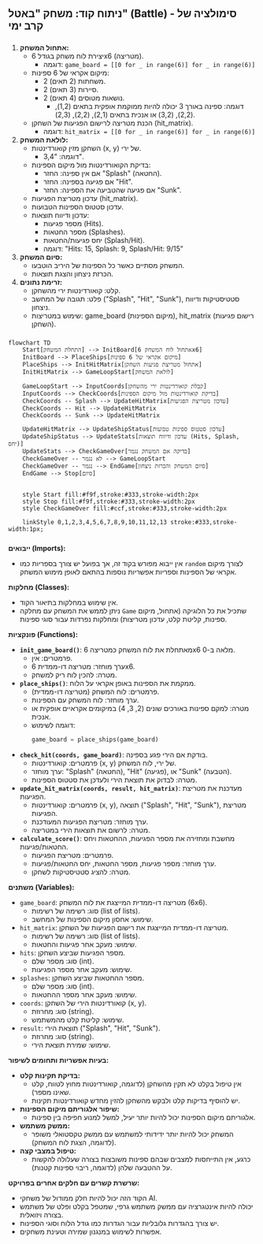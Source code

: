 ## ניתוח קוד: משחק "באטל" (Battle) - סימולציה של קרב ימי

### <algorithm>
1. **אתחול המשחק:**
   - יצירת לוח משחק בגודל 6x6 (מטריצה).
     - דוגמה: `game_board = [[0 for _ in range(6)] for _ in range(6)]`
   - מיקום אקראי של 6 ספינות:
     - 2 משחתות (2 תאים).
     - 2 סיירות (3 תאים).
     - 2 נושאות מטוסים (4 תאים).
       - דוגמה: ספינה באורך 3 יכולה להיות ממוקמת אופקית בתאים (1,2), (2,2), (3,2) או אנכית בתאים (2,1), (2,2), (2,3).
   - הכנת מטריצה לרישום הפגיעות של השחקן (hit_matrix).
     - דוגמה: `hit_matrix = [[0 for _ in range(6)] for _ in range(6)]`
2. **לולאת המשחק:**
   - השחקן מזין קואורדינטות (x, y) של ירי.
     - דוגמה: "3,4".
   - בדיקת הקואורדינטות מול מיקום הספינות:
     - אם אין ספינה: החזר "Splash" (החטאה).
     - אם פגיעה בספינה: החזר "Hit".
     - אם פגיעה שהטביעה את הספינה: החזר "Sunk".
   - עדכון מטריצת הפגיעות (hit_matrix).
   - עדכון סטטוס הספינות הטבועות.
   - עדכון ודיווח תוצאות:
     - מספר פגיעות (Hits).
     - מספר החטאות (Splashes).
     - יחס פגיעות/החטאות (Splash/Hit).
     - דוגמה: "Hits: 15, Splash: 9, Splash/Hit: 9/15"
3. **סיום המשחק:**
   - המשחק מסתיים כאשר כל הספינות של היריב הוטבעו.
   - הכרזת ניצחון והצגת תוצאות.
4. **זרימת נתונים:**
   - קלט: קואורדינטות ירי מהשחקן.
   - פלט: תגובה של המחשב ("Splash", "Hit", "Sunk"), סטטיסטיקות ודיווח ניצחון.
   - שימוש במטריצות: game_board (מיקום הספינות), hit_matrix (רישום פגיעות השחקן).

### <mermaid>
```mermaid
flowchart TD
    Start[התחלת המשחק] --> InitBoard[אתחול לוח המשחק 6x6]
    InitBoard --> PlaceShips[מיקום אקראי של 6 ספינות]
    PlaceShips --> InitHitMatrix[אתחול מטריצת פגיעות השחקן]
    InitHitMatrix --> GameLoopStart[לולאת המשחק]

    GameLoopStart --> InputCoords[קבלת קואורדינטות ירי מהשחקן]
    InputCoords --> CheckCoords[בדיקת קואורדינטות מול מיקום הספינות]
    CheckCoords -- Splash --> UpdateHitMatrix[עדכון מטריצת הפגיעות]
    CheckCoords -- Hit --> UpdateHitMatrix
    CheckCoords -- Sunk --> UpdateHitMatrix

    UpdateHitMatrix --> UpdateShipStatus[עדכון סטטוס ספינות טבועות]
    UpdateShipStatus --> UpdateStats[עדכון ודיווח תוצאות (Hits, Splash, יחס)]
    UpdateStats --> CheckGameOver[בדיקה אם המשחק נגמר]
    CheckGameOver -- לא נגמר --> GameLoopStart
    CheckGameOver -- נגמר --> EndGame[סיום המשחק והכרזת ניצחון]
    EndGame --> Stop[סיום]
    
    
    style Start fill:#f9f,stroke:#333,stroke-width:2px
    style Stop fill:#f9f,stroke:#333,stroke-width:2px
    style CheckGameOver fill:#ccf,stroke:#333,stroke-width:2px
    
    linkStyle 0,1,2,3,4,5,6,7,8,9,10,11,12,13 stroke:#333,stroke-width:1px;
```

### <explanation>

**ייבואים (Imports):**
   - אין ייבוא מפורש בקוד זה, אך בפועל יש צורך בספריות כמו `random` לצורך מיקום אקראי של הספינות וספריות אפשריות נוספות בהתאם לאופן מימוש המשחק.

**מחלקות (Classes):**
   - אין שימוש במחלקות בתיאור הקוד.
   - ניתן לממש את המשחק עם מחלקה `Game` שתכיל את כל הלוגיקה (אתחול, מיקום ספינות, קליטת קלט, עדכון מטריצות) ומחלקות נפרדות עבור סוגי ספינות.

**פונקציות (Functions):**
   -  **`init_game_board()`**: מאתחלת את לוח המשחק כמטריצה 6x6 מלאה ב-0.
       - פרמטרים: אין.
       - ערך מוחזר: מטריצה דו-ממדית 6x6.
       - מטרה: להכין לוח ריק למשחק.
   -  **`place_ships()`**: ממקמת את הספינות באופן אקראי על הלוח.
       - פרמטרים: לוח המשחק (מטריצה דו-ממדית).
       - ערך מוחזר: לוח המשחק עם הספינות.
       - מטרה: למקם ספינות באורכים שונים (2, 3, 4) במיקומים אקראיים אופקית או אנכית.
       - דוגמה לשימוש:
          ```python
          game_board = place_ships(game_board)
          ```
   -  **`check_hit(coords, game_board)`**: בודקת אם הירי פגע בספינה.
       - פרמטרים: קואורדינטות (x, y) של ירי, לוח המשחק.
       - ערך מוחזר: "Splash" (החטאה), "Hit" (פגיעה), או "Sunk" (הטבעה).
       - מטרה: לבדוק את תוצאת הירי ולעדכן את סטטוס הספינות.
   -  **`update_hit_matrix(coords, result, hit_matrix)`**: מעדכנת את מטריצת הפגיעות.
       - פרמטרים: קואורדינטות (x, y), תוצאה ("Splash", "Hit", "Sunk"), מטריצת הפגיעות.
       - ערך מוחזר: מטריצת הפגיעות המעודכנת.
       - מטרה: לרשום את תוצאות הירי במטריצה.
   -  **`calculate_score()`**: מחשבת ומחזירה את מספר הפגיעות, ההחטאות ויחס החטאות/פגיעות.
      - פרמטרים: מטריצת הפגיעות.
      - ערך מוחזר: מספר פגיעות, מספר החטאות, יחס החטאות/פגיעות.
      - מטרה: להציג סטטיסטיקות לשחקן.

**משתנים (Variables):**
   - `game_board`: מטריצה דו-ממדית המייצגת את לוח המשחק (6x6).
       - סוג: רשימה של רשימות (list of lists).
       - שימוש: אחסון מיקום הספינות של המחשב.
   - `hit_matrix`: מטריצה דו-ממדית המייצגת את רישום הפגיעות של השחקן.
       - סוג: רשימה של רשימות (list of lists).
       - שימוש: מעקב אחר פגיעות והחטאות.
   - `hits`: מספר הפגיעות שביצע השחקן.
       - סוג: מספר שלם (int).
       - שימוש: מעקב אחר מספר הפגיעות.
   - `splashes`: מספר ההחטאות שביצע השחקן.
       - סוג: מספר שלם (int).
       - שימוש: מעקב אחר מספר ההחטאות.
   - `coords`: קואורדינטות הירי של השחקן (x, y).
       - סוג: מחרוזת (string).
       - שימוש: קליטת קלט מהמשתמש.
   - `result`: תוצאת הירי ("Splash", "Hit", "Sunk").
      - סוג: מחרוזת (string).
      - שימוש: שמירת תוצאת הירי.

**בעיות אפשריות ותחומים לשיפור:**
   - **בדיקת תקינות קלט:**
     - אין טיפול בקלט לא תקין מהשחקן (לדוגמה, קואורדינטות מחוץ לטווח, קלט שאינו מספר).
     - יש להוסיף בדיקות קלט ולבקש מהשחקן להזין מחדש קואורדינטות תקינות.
   - **שיפור אלגוריתם מיקום הספינות:**
     - אלגוריתם מיקום הספינות יכול להיות יותר יעיל, למשל למנוע חפיפה בין ספינות.
   - **ממשק משתמש:**
     - המשחק יכול להיות יותר ידידותי למשתמש עם ממשק טקסטואלי משופר (לדוגמה, הצגת לוח המשחק).
   - **טיפול במצבי קצה:**
     - כרגע, אין התייחסות למצבים שבהם ספינות משובצות בצורה שעלולה להקשות על ההטבעה שלהן (לדוגמה, ריבוי ספינות קטנות).

**שרשרת קשרים עם חלקים אחרים בפרויקט:**
  - הקוד הזה יכול להיות חלק ממודול של משחקי AI.
  - יכולה להיות אינטגרציה עם ממשק משתמש גרפי, שמטפל בקלט ופלט של משתמש בצורה ויזואלית.
  - יש צורך בהגדרות גלובליות עבור הגדרות כמו גודל הלוח וסוגי הספינות.
  - אפשרות לשימוש במנגנון שמירה וטעינת משחקים.